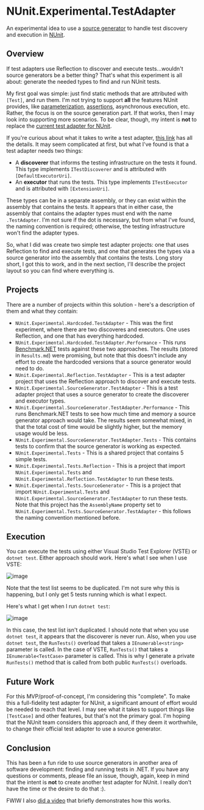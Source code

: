 # NUnit.Experimental.TestAdapter

An experimental idea to use a [source generator](https://docs.microsoft.com/en-us/dotnet/csharp/roslyn-sdk/source-generators-overview) to handle test discovery and execution in [NUnit](https://nunit.org/).

## Overview

If test adapters use Reflection to discover and execute tests...wouldn't source generators be a better thing? That's what this experiment is all about: generate the needed types to find and run NUnit tests.

My first goal was simple: just find static methods that are attributed with `[Test]`, and run them. I'm not trying to support **all** the features NUnit provides, like [parameterization](https://docs.nunit.org/articles/nunit/technical-notes/usage/Parameterized-Tests.html), [assertions](https://docs.nunit.org/articles/nunit/writing-tests/assertions/assertions.html), asynchronous execution, etc. Rather, the focus is on the source generation part. If that works, then I may look into supporting more scenarios. To be clear, though, my intent is **not** to replace the [current test adapter for NUnit](https://github.com/nunit/nunit3-vs-adapter).

If you're curious about what it takes to write a test adapter, [this link](https://github.com/microsoft/vstest) has all the details. It may seem complicated at first, but what I've found is that a test adapter needs two things:

* A **discoverer** that informs the testing infrastructure on the tests it found. This type implements `ITestDiscoverer` and is attributed with `[DefaultExecutorUri]`.
* An **executor** that runs the tests. This type implements `ITestExecutor` and is attributed with `[ExtensionUri]`.

These types can be in a separate assembly, or they can exist within the assembly that contains the tests. It appears that in either case, the assembly that contains the adapter types must end with the name `.TestAdapter`. I'm not sure if the dot is necessary, but from what I've found, the naming convention is required; otherwise, the testing infrastructure won't find the adapter types.

So, what I did was create two simple test adapter projects: one that uses Reflection to find and execute tests, and one that generates the types via a source generator into the assembly that contains the tests. Long story short, I got this to work, and in the next section, I'll describe the project layout so you can find where everything is.

## Projects

There are a number of projects within this solution - here's a description of them and what they contain:

* `NUnit.Experimental.Hardcoded.TestAdapter` - This was the first experiment, where there are two discoveres and executors. One uses Reflection, and one that has everything hardcoded.
* `NUnit.Experimental.Hardcoded.TestAdapter.Performance` - This runs [Benchmark.NET](https://benchmarkdotnet.org/) tests against these two approaches. The results (stored in `Results.md`) were promising, but note that this doesn't include any effort to create the hardcoded versions that a source generator would need to do.
* `NUnit.Experimental.Reflection.TestAdapter` - This is a test adapter project that uses the Reflection approach to discover and execute tests.
* `NUnit.Experimental.SourceGenerator.TestAdapter` - This is a test adapter project that uses a source generator to create the discoverer and executor types.
* `NUnit.Experimental.SourceGenerator.TestAdapter.Performance` - This runs Benchmark.NET tests to see how much time and memory a source generator approach would take. The results seem somewhat mixed, in that the total cost of time would be slightly higher, but the memory usage would be less.
* `NUnit.Experimental.SourceGenerator.TestAdapter.Tests` - This contains tests to confirm that the source generator is working as expected.
* `NUnit.Experimental.Tests` - This is a shared project that contains 5 simple tests.
* `NUnit.Experimental.Tests.Reflection` - This is a project that import `NUnit.Experimental.Tests` and `NUnit.Experimental.Reflection.TestAdapter` to run these tests.
* `NUnit.Experimental.Tests.SourceGenerator` - This is a project that import `NUnit.Experimental.Tests` and `NUnit.Experimental.SourceGenerator.TestAdapter` to run these tests. Note that this project has the `AssemblyName` property set to `NUnit.Experimental.Tests.SourceGenerator.TestAdapter` - this follows the naming convention mentioned before.

## Execution

You can execute the tests using either Visual Studio Test Explorer (VSTE) or `dotnet test`. Either approach should work. Here's what I see when I use VSTE:

![image](https://user-images.githubusercontent.com/904213/133625505-93a59484-fca1-4353-85ef-c7a8b3436be3.png)

Note that the test list seems to be duplicated. I'm not sure why this is happening, but I only get 5 tests running which is what I expect.

Here's what I get when I run `dotnet test`:

![image](https://user-images.githubusercontent.com/904213/133625647-650c6f8d-fcbf-481c-aa2b-18abd7f58a16.png)

In this case, the test list isn't duplicated. I should note that when you use `dotnet test`, it appears that the discoverer is never run. Also, when you use `dotnet test`, the `RunTests()` overload that takes a `IEnumerable<string>` parameter is called. In the case of VSTE, `RunTests()` that takes a `IEnumerable<TestCase>` parameter is called. This is why I generate a private `RunTests()` method that is called from both public `RunTests()` overloads.

## Future Work

For this MVP/proof-of-concept, I'm considering this "complete". To make this a full-fidelity test adapter for NUnit, a significant amount of effort would be needed to reach that level. I may see what it takes to support things like `[TestCase]` and other features, but that's not the primary goal. I'm hoping that the NUnit team considers this approach and, if they deem it worthwhile, to change their official test adapter to use a source generator.

## Conclusion

This has been a fun ride to use source generators in another area of software development: finding and running tests in .NET. If you have any questions or comments, please file an issue, though, again, keep in mind that the intent is **not** to create another test adapter for NUnit. I really don't have the time or the desire to do that :).

FWIW I also [did a video](https://www.youtube.com/watch?v=EosWs2GcWFQ) that briefly demonstrates how this works.
